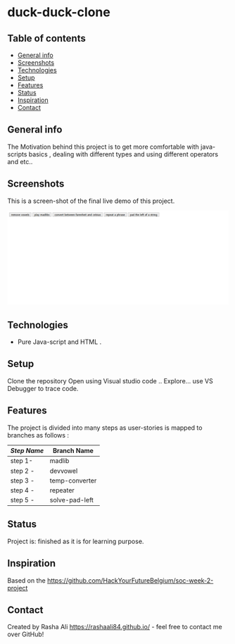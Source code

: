 # duck-duck-clone

## Table of contents

- [General info](#general-info)
- [Screenshots](#screenshots)
- [Technologies](#technologies)
- [Setup](#setup)
- [Features](#features)
- [Status](#status)
- [Inspiration](#inspiration)
- [Contact](#contact)

## General info

The Motivation behind this project is to get more comfortable with java-scripts basics , dealing with different types and using different operators and etc..

## Screenshots

This is a screen-shot of the final live demo of this project.

![screenshot](./jsImage.png)

## Technologies

- Pure Java-script and HTML .

## Setup

Clone the repository
Open using Visual studio code ..
Explore...
use VS Debugger to trace code.

## Features

The project is divided into many steps as user-stories is mapped to branches as follows :

| _Step Name_ | Branch Name    |
| ----------- | -------------- |
| step 1-     | madlib         |
| step 2 -    | devvowel       |
| step 3 -    | temp-converter |
| step 4 -    | repeater       |
| step 5 -    | solve-pad-left |

## Status

Project is: finished as it is for learning purpose.

## Inspiration

Based on the https://github.com/HackYourFutureBelgium/soc-week-2-project

## Contact

Created by Rasha Ali https://rashaali84.github.io/ - feel free to contact me over GitHub!
